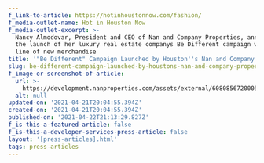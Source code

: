 ```yaml
---
f_link-to-article: https://hotinhoustonnow.com/fashion/
f_media-outlet-name: Hot in Houston Now
f_media-outlet-excerpt: >-
  Nancy Almodovar, President and CEO of Nan and Company Properties, announced
  the launch of her luxury real estate companys Be Different campaign with a
  line of new merchandise
title: '"Be Different" Campaign Launched by Houston''s Nan and Company Properties'
slug: be-different-campaign-launched-by-houstons-nan-and-company-properties
f_image-or-screenshot-of-article:
  url: >-
    https://development.nanproperties.com/assets/external/608085672000562b48110b41_screen_shot_2021-04-21_at_9.01.08_AM.png
  alt: null
updated-on: '2021-04-21T20:04:55.394Z'
created-on: '2021-04-21T20:04:55.394Z'
published-on: '2021-04-22T21:13:29.827Z'
f_is-this-a-featured-article: false
f_is-this-a-developer-services-press-article: false
layout: '[press-articles].html'
tags: press-articles
---
```



